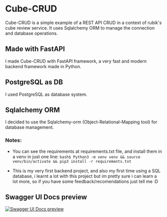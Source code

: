 # Cube-CRUD

Cube-CRUD is a simple example of a REST API CRUD in a context of rubik's cube review service. It uses Sqlalchemy ORM to manage the connection and database operations.

## Made with FastAPI

I made Cube-CRUD with FastAPI framework, a very fast and modern backend framework made in Python.

## PostgreSQL as DB

I used PostgreSQL as database system.

## Sqlalchemy ORM

I decided to use the Sqlalchemy-orm (Object-Relational-Mapping tool) for database management.

### Notes:
- You can see the requirements at requirements.txt file, and install them in a venv in just one line:
	`bash$ Python3 -m venv venv && source venv/bin/activate && pip3 install -r requirements.txt`

- This is my very first backend project, and also my first time using a SQL database, i learnt a lot with this project but im pretty sure i can learn a lot more, so if you have some feedback/recomendations just tell me :D

## Swagger UI Docs preview
[![Swagger UI Docs preview](https://i.imgur.com/SyIi1Bc.png "Swagger UI Docs preview")](http://https://i.imgur.com/SyIi1Bc.png "Swagger UI Docs preview")
